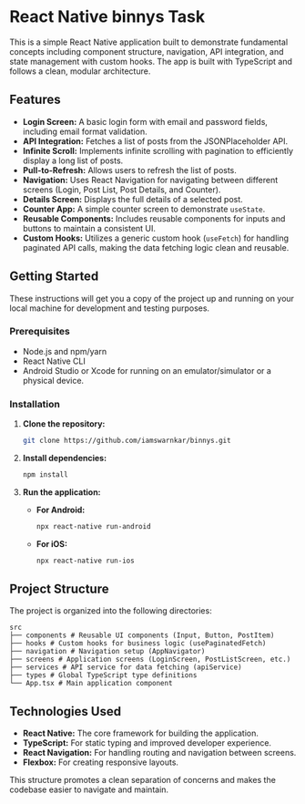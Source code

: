 # React Native binnys Task

This is a simple React Native application built to demonstrate fundamental concepts including component structure, navigation, API integration, and state management with custom hooks. The app is built with TypeScript and follows a clean, modular architecture.

## Features

- **Login Screen:** A basic login form with email and password fields, including email format validation.
- **API Integration:** Fetches a list of posts from the JSONPlaceholder API.
- **Infinite Scroll:** Implements infinite scrolling with pagination to efficiently display a long list of posts.
- **Pull-to-Refresh:** Allows users to refresh the list of posts.
- **Navigation:** Uses React Navigation for navigating between different screens (Login, Post List, Post Details, and Counter).
- **Details Screen:** Displays the full details of a selected post.
- **Counter App:** A simple counter screen to demonstrate `useState`.
- **Reusable Components:** Includes reusable components for inputs and buttons to maintain a consistent UI.
- **Custom Hooks:** Utilizes a generic custom hook (`useFetch`) for handling paginated API calls, making the data fetching logic clean and reusable.

## Getting Started

These instructions will get you a copy of the project up and running on your local machine for development and testing purposes.

### Prerequisites

- Node.js and npm/yarn
- React Native CLI
- Android Studio or Xcode for running on an emulator/simulator or a physical device.

### Installation

1.  **Clone the repository:**

    ```bash
    git clone https://github.com/iamswarnkar/binnys.git
    ```

2.  **Install dependencies:**

    ```bash
    npm install
    ```

3.  **Run the application:**

    - **For Android:**
      ```bash
      npx react-native run-android
      ```
    - **For iOS:**
      ```bash
      npx react-native run-ios
      ```

## Project Structure

The project is organized into the following directories:

```
src
├── components # Reusable UI components (Input, Button, PostItem)
├── hooks # Custom hooks for business logic (usePaginatedFetch)
├── navigation # Navigation setup (AppNavigator)
├── screens # Application screens (LoginScreen, PostListScreen, etc.)
├── services # API service for data fetching (apiService)
├── types # Global TypeScript type definitions
└── App.tsx # Main application component
```

## Technologies Used

- **React Native:** The core framework for building the application.
- **TypeScript:** For static typing and improved developer experience.
- **React Navigation:** For handling routing and navigation between screens.
- **Flexbox:** For creating responsive layouts.

This structure promotes a clean separation of concerns and makes the codebase easier to navigate and maintain.
